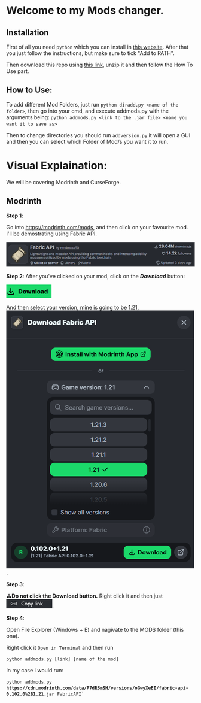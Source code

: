# Welcome to my Mods changer.

## Installation
First of all you need `python` which you can install in [this website](https://www.python.org/downloads/). After that you just follow the instructions, but make sure to tick "Add to PATH".

Then download this repo using [this link](https://github.com/iSimpp/MODS/archive/refs/heads/main.zip), unzip it and then follow the How To Use part.


## How to Use:
To add different Mod Folders, just run `python diradd.py <name of the folder>`, then go into your cmd, and execute addmods.py with the arguments being: `python addmods.py <link to the .jar file> <name you want it to save as>`

Then to change directories you should run `addversion.py` it will open a GUI and then you can select which Folder of Mod/s you want it to run.

# Visual Explaination:
We will be covering Modrinth and CurseForge.


## Modrinth
**Step 1**:

Go into https://modrinth.com/mods, and then click on your favourite mod. I'll be demostrating using Fabric API.

![Fabric API](assets/FabricAPI.png)

**Step 2**:
After you've clicked on your mod, click on the ***Download*** button:

![Download button](assets/download.png)

And then select your version, mine is going to be 1.21, ![](assets/download2.png).

**Step 3**:

⚠️**Do not click the Download button.** Right click it and then just
![Copy link](assets/copylink.png).

**Step 4**:

Open File Explorer (Windows + E) and nagivate to the MODS folder (this one).

Right click it `Open in Terminal` and then run <code><pre>python addmods.py [link] [name of the mod]</pre></code>

In my case I would run:

<pre><code>python addmods.py <b>https://cdn.modrinth.com/data/P7dR8mSH/versions/oGwyXeEI/fabric-api-0.102.0%2B1.21.jar</b> FabricAPI`</code></pre>

